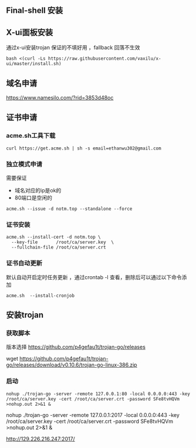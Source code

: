 

## Final-shell 安装



## X-ui面板安装

通过x-ui安装trojan 保证的不填好用 ，fallback 回落不生效

```shell
bash <(curl -Ls https://raw.githubusercontent.com/vaxilu/x-ui/master/install.sh)
```

## 域名申请

https://www.namesilo.com/?rid=3853d48oc

## 证书申请

### acme.sh工具下载

```shell
curl https://get.acme.sh | sh -s email=ethanwu302@gmail.com
```

### 独立模式申请

需要保证

- 域名对应的ip是ok的
- 80端口是空闲的



```shell
acme.sh --issue -d notm.top --standalone --force
```

### 证书安装

```shell
acme.sh --install-cert -d notm.top \
  --key-file       /root/ca/server.key  \
  --fullchain-file /root/ca/server.crt 
```

### 证书自动更新

默认自动开启定时任务更新 ，通过crontab -l 查看，删除后可以通过以下命令添加

```
acme.sh  --install-cronjob
```



## 安装trojan

### 获取脚本

版本选择 	 https://github.com/p4gefau1t/trojan-go/releases

 wget 	 https://github.com/p4gefau1t/trojan-go/releases/download/v0.10.6/trojan-go-linux-386.zip

### 启动

```
nohup ./trojan-go -server -remote 127.0.0.1:80 -local 0.0.0.0:443 -key /root/ca/server.key -cert /root/ca/server.crt -password SFe8tvHQVm >nohup.out 2>&1 &
```



nohup ./trojan-go -server -remote 127.0.0.1:2017  -local 0.0.0.0:443 -key /root/ca/server.key -cert /root/ca/server.crt -password SFe8tvHQVm >nohup.out 2>&1 &

http://129.226.216.247:2017/
